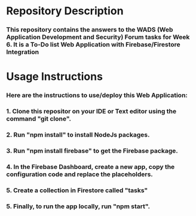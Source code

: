 # Repository Description
### This repository contains the answers to the WADS **(Web Application Development and Security)** Forum tasks for Week 6. It is a To-Do list Web Application with **Firebase/Firestore** Integration

# Usage Instructions
### Here are the instructions to use/deploy this Web Application:

### 1. Clone this repositor on your IDE or Text editor using the command "git clone".
### 2. Run "npm install" to install NodeJs packages.
### 3. Run "npm install firebase" to get the Firebase package.
### 4. In the Firebase Dashboard, create a new app, copy the configuration code and replace the placeholders.
### 5. Create a collection in Firestore called "tasks"
### 5. Finally, to run the app locally, run "npm start".